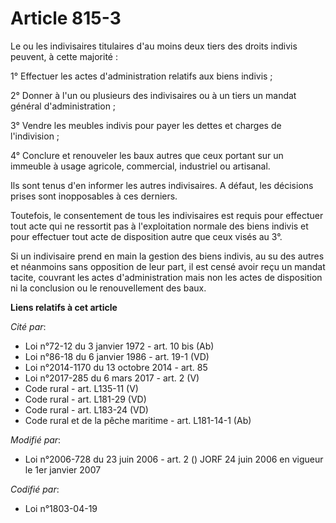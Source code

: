 # Article 815-3

Le ou les indivisaires titulaires d'au moins deux tiers des droits indivis peuvent, à cette majorité :

1° Effectuer les actes d'administration relatifs aux biens indivis ;

2° Donner à l'un ou plusieurs des indivisaires ou à un tiers un mandat général d'administration ;

3° Vendre les meubles indivis pour payer les dettes et charges de l'indivision ;

4° Conclure et renouveler les baux autres que ceux portant sur un immeuble à usage agricole, commercial, industriel ou
artisanal.

Ils sont tenus d'en informer les autres indivisaires. A défaut, les décisions prises sont inopposables à ces derniers.

Toutefois, le consentement de tous les indivisaires est requis pour effectuer tout acte qui ne ressortit pas à l'exploitation
normale des biens indivis et pour effectuer tout acte de disposition autre que ceux visés au 3°.

Si un indivisaire prend en main la gestion des biens indivis, au su des autres et néanmoins sans opposition de leur part, il
est censé avoir reçu un mandat tacite, couvrant les actes d'administration mais non les actes de disposition ni la conclusion
ou le renouvellement des baux.

**Liens relatifs à cet article**

_Cité par_:

  - Loi n°72-12 du 3 janvier 1972 - art. 10 bis (Ab)
  - Loi n°86-18 du 6 janvier 1986 - art. 19-1 (VD)
  - Loi n°2014-1170 du 13 octobre 2014 - art. 85
  - Loi n°2017-285 du 6 mars 2017 - art. 2 (V)
  - Code rural - art. L135-11 (V)
  - Code rural - art. L181-29 (VD)
  - Code rural - art. L183-24 (VD)
  - Code rural et de la pêche maritime - art. L181-14-1 (Ab)

_Modifié par_:

  - Loi n°2006-728 du 23 juin 2006 - art. 2 () JORF 24 juin 2006 en vigueur le 1er janvier 2007

_Codifié par_:

  - Loi n°1803-04-19
